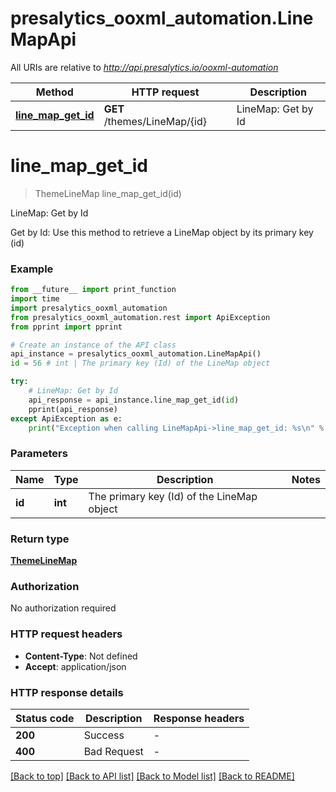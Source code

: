 # presalytics_ooxml_automation.LineMapApi

All URIs are relative to *http://api.presalytics.io/ooxml-automation*

Method | HTTP request | Description
------------- | ------------- | -------------
[**line_map_get_id**](LineMapApi.md#line_map_get_id) | **GET** /themes/LineMap/{id} | LineMap: Get by Id


# **line_map_get_id**
> ThemeLineMap line_map_get_id(id)

LineMap: Get by Id

Get by Id: Use this method to retrieve a LineMap object by its primary key (id)

### Example

```python
from __future__ import print_function
import time
import presalytics_ooxml_automation
from presalytics_ooxml_automation.rest import ApiException
from pprint import pprint

# Create an instance of the API class
api_instance = presalytics_ooxml_automation.LineMapApi()
id = 56 # int | The primary key (Id) of the LineMap object

try:
    # LineMap: Get by Id
    api_response = api_instance.line_map_get_id(id)
    pprint(api_response)
except ApiException as e:
    print("Exception when calling LineMapApi->line_map_get_id: %s\n" % e)
```

### Parameters

Name | Type | Description  | Notes
------------- | ------------- | ------------- | -------------
 **id** | **int**| The primary key (Id) of the LineMap object | 

### Return type

[**ThemeLineMap**](ThemeLineMap.md)

### Authorization

No authorization required

### HTTP request headers

 - **Content-Type**: Not defined
 - **Accept**: application/json

### HTTP response details
| Status code | Description | Response headers |
|-------------|-------------|------------------|
**200** | Success |  -  |
**400** | Bad Request |  -  |

[[Back to top]](#) [[Back to API list]](../README.md#documentation-for-api-endpoints) [[Back to Model list]](../README.md#documentation-for-models) [[Back to README]](../README.md)

